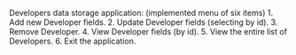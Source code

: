 Developers data storage application:
    (implemented menu of six items)
                            1. Add new Developer fields.
                            2. Update Developer fields (selecting by id).
                            3. Remove Developer.
                            4. View Developer fields (by id).
                            5. View the entire list of Developers.
                            6. Exit the application.